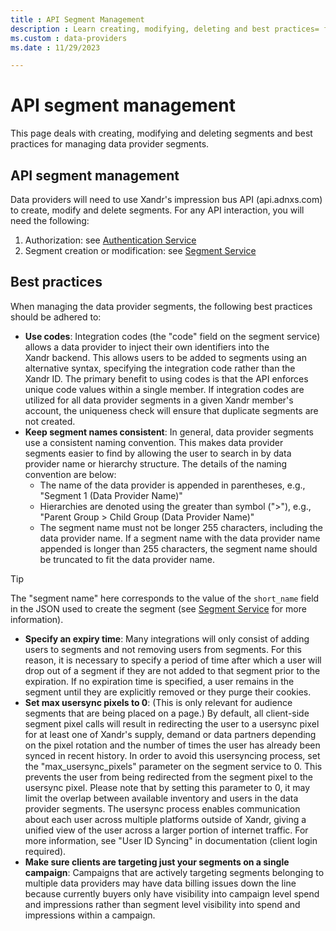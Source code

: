 ```yaml
---
title : API Segment Management
description : Learn creating, modifying, deleting and best practices= for managing data provider segments. 
ms.custom : data-providers
ms.date : 11/29/2023

---
```



# API segment management

This page deals with creating, modifying and deleting segments and best practices for managing data provider segments.

## API segment management

Data providers will need to use Xandr's
impression bus API (api.adnxs.com) to create,
modify and delete segments. For any API interaction, you will need the
following:

1. Authorization: see [Authentication Service](../digital-platform-api/authentication-service.md)
1. Segment creation or modification: see [Segment Service](../digital-platform-api/segment-service.md)

## Best practices

When managing the data provider segments, the following best practices
should be adhered to:

- **Use codes**: Integration codes (the "code" field on the segment
  service) allows a data provider to inject their own identifiers into
  the Xandr backend. This allows users to be
  added to segments using an alternative syntax, specifying the
  integration code rather than the Xandr ID. The
  primary benefit to using codes is that the API enforces unique code
  values within a single member. If integration codes are utilized for
  all data provider segments in a given
  Xandr member's account, the uniqueness check
  will ensure that duplicate segments are not created.
- **Keep segment names consistent**: In general, data provider segments
  use a consistent naming convention. This makes data provider segments
  easier to find by allowing the user to search in
   by data provider name or hierarchy structure.
  The details of the naming convention are below:
  - The name of the data provider is appended in parentheses, e.g.,
    "Segment 1 (Data Provider Name)"
  - Hierarchies are denoted using the greater than symbol ("\>"), e.g.,
    "Parent Group \> Child Group (Data Provider Name)"
  - The segment name must not be longer 255 characters, including the
    data provider name. If a segment name with the data provider name
    appended is longer than 255 characters, the segment name should be
    truncated to fit the data provider name.

> [!TIP]
> The "segment name" here corresponds to the value of the `short_name` field in the JSON used to create the segment (see [Segment Service](../digital-platform-api/segment-service.md) for more information).

- **Specify an expiry time**: Many integrations will only consist of
  adding users to segments and not removing users from segments. For
  this reason, it is necessary to specify a period of time after which a
  user will drop out of a segment if they are not added to that segment
  prior to the expiration. If no expiration time is specified, a user
  remains in the segment until they are explicitly removed or they purge
  their cookies.
- **Set max usersync pixels to 0**: (This is only relevant for audience
  segments that are being placed on a page.) By default, all client-side
  segment pixel calls will result in redirecting the user to a usersync
  pixel for at least one of Xandr's supply,
  demand or data partners depending on the pixel rotation and the number
  of times the user has already been synced in recent history. In order
  to avoid this usersyncing process, set the "max_usersync_pixels"
  parameter on the segment service to 0. This prevents the user from
  being redirected from the segment pixel to the usersync pixel. Please
  note that by setting this parameter to 0, it may limit the overlap
  between available inventory and users in the data provider segments.
  The usersync process enables communication about each user across
  multiple platforms outside of Xandr, giving a
  unified view of the user across a larger portion of internet traffic.
  For more information, see "User ID Syncing" in
   documentation (client login required).
- **Make sure clients are targeting just your segments on a single
  campaign**: Campaigns that are actively targeting segments belonging
  to multiple data providers may have data billing issues down the line
  because currently buyers only have visibility into campaign level
  spend and impressions rather than segment level visibility into spend
  and impressions within a campaign.






